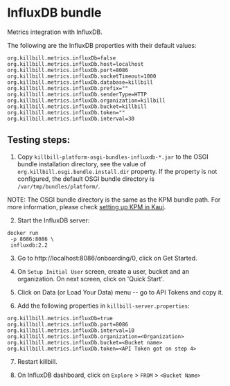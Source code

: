 # InfluxDB bundle

Metrics integration with InfluxDB.

The following are the InfluxDB properties with their default values:
```
org.killbill.metrics.influxDb=false
org.killbill.metrics.influxDb.host=localhost
org.killbill.metrics.influxDb.port=8086
org.killbill.metrics.influxDb.socketTimeout=1000
org.killbill.metrics.influxDb.database=killbill
org.killbill.metrics.influxDb.prefix=""
org.killbill.metrics.influxDb.senderType=HTTP
org.killbill.metrics.influxDb.organization=killbill
org.killbill.metrics.influxDb.bucket=killbill
org.killbill.metrics.influxDb.token=""
org.killbill.metrics.influxDb.interval=30
```

## Testing steps:

1. Copy `killbill-platform-osgi-bundles-influxdb-*.jar` to the OSGI bundle installation directory, see the value of `org.killbill.osgi.bundle.install.dir` property.
   If the property is not configured, the default OSGI bundle directory is `/var/tmp/bundles/platform/`.

NOTE: The OSGI bundle directory is the same as the KPM bundle path. For more information, please check [setting up KPM in Kaui](https://docs.killbill.io/latest/getting_started.html#_setting_up_kpm_in_kaui).


2. Start the InfluxDB server:
```
docker run
 -p 8086:8086 \
 influxdb:2.2
```

3. Go to http://localhost:8086/onboarding/0, click on Get Started.


4. On `Setup Initial User` screen, create a user, bucket and an organization. On next screen, click on 'Quick Start'.


5. Click on Data (or Load Your Data) menu -- go to API Tokens and copy it.


6. Add the following properties in `killbill-server.properties`:
````
org.killbill.metrics.influxDb=true
org.killbill.metrics.influxDb.port=8086
org.killbill.metrics.influxDb.interval=10
org.killbill.metrics.influxDb.organization=<Organization>
org.killbill.metrics.influxDb.bucket=<Bucket name>
org.killbill.metrics.influxDb.token=<API Token got on step 4>
````

7. Restart killbill.

8. On InfluxDB dashboard, click on `Explore` > `FROM` > `<Bucket Name>`